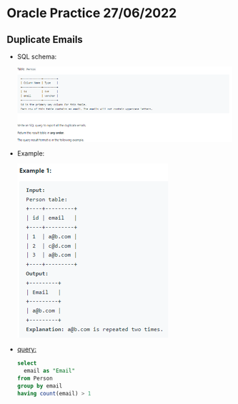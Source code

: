 # Oracle Practice 27/06/2022

## Duplicate Emails

- SQL schema:

  ![duplicate_emails_sql_schema](../img_sql_schema/6/27_duplicate_emails_sql_schema.png)

- Example:

  ![duplicate_emails](../img_example/6/27_duplicate_emails.png)

- <ins>query:</ins>
  ```sql
  select
    email as "Email"
  from Person
  group by email
  having count(email) > 1
  ```
